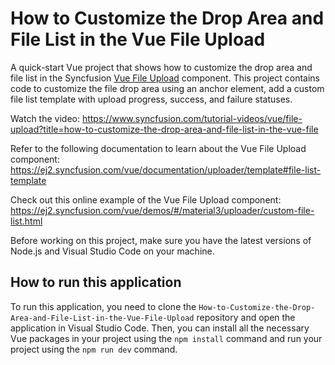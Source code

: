 # How to Customize the Drop Area and File List in the Vue File Upload

A quick-start Vue project that shows how to customize the drop area and file list in the Syncfusion [Vue File Upload]( https://www.syncfusion.com/vue-components/vue-file-upload?utm_source=github&utm_medium=listing&utm_campaign=tutorial-videos-vue-file-upload-custom-file-list-sample) component. This project contains code to customize the file drop area using an anchor element, add a custom file list template with upload progress, success, and failure statuses.

Watch the video: https://www.syncfusion.com/tutorial-videos/vue/file-upload?title=how-to-customize-the-drop-area-and-file-list-in-the-vue-file 

Refer to the following documentation to learn about the Vue File Upload component: https://ej2.syncfusion.com/vue/documentation/uploader/template#file-list-template

Check out this online example of the Vue File Upload component: https://ej2.syncfusion.com/vue/demos/#/material3/uploader/custom-file-list.html

Before working on this project, make sure you have the latest versions of Node.js and Visual Studio Code on your machine.

## How to run this application
To run this application, you need to clone the `How-to-Customize-the-Drop-Area-and-File-List-in-the-Vue-File-Upload` repository and open the application in Visual Studio Code. Then, you can install all the necessary Vue packages in your project using the `npm install` command and run your project using the `npm run dev` command. 
